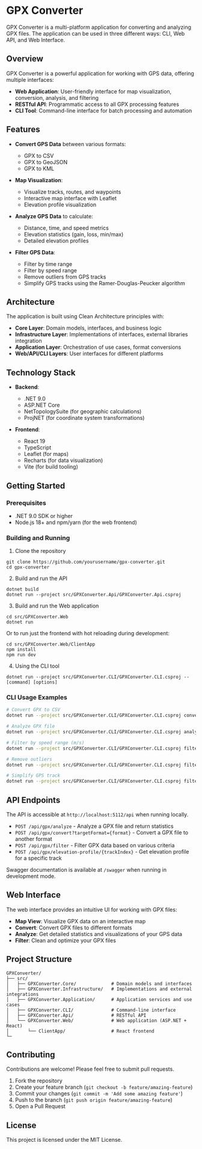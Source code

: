 # GPX Converter

GPX Converter is a multi-platform application for converting and analyzing GPX files. The application can be used in three different ways: CLI, Web API, and Web Interface.

## Overview

GPX Converter is a powerful application for working with GPS data, offering multiple interfaces:

- **Web Application**: User-friendly interface for map visualization, conversion, analysis, and filtering
- **RESTful API**: Programmatic access to all GPX processing features
- **CLI Tool**: Command-line interface for batch processing and automation

## Features

- **Convert GPS Data** between various formats:
   - GPX to CSV
   - GPX to GeoJSON
   - GPX to KML

- **Map Visualization**:
   - Visualize tracks, routes, and waypoints
   - Interactive map interface with Leaflet
   - Elevation profile visualization

- **Analyze GPS Data** to calculate:
   - Distance, time, and speed metrics
   - Elevation statistics (gain, loss, min/max)
   - Detailed elevation profiles

- **Filter GPS Data**:
   - Filter by time range
   - Filter by speed range
   - Remove outliers from GPS tracks
   - Simplify GPS tracks using the Ramer-Douglas-Peucker algorithm


## Architecture

The application is built using Clean Architecture principles with:

- **Core Layer**: Domain models, interfaces, and business logic
- **Infrastructure Layer**: Implementations of interfaces, external libraries integration
- **Application Layer**: Orchestration of use cases, format conversions
- **Web/API/CLI Layers**: User interfaces for different platforms

## Technology Stack

- **Backend**:
   - .NET 9.0
   - ASP.NET Core
   - NetTopologySuite (for geographic calculations)
   - ProjNET (for coordinate system transformations)

- **Frontend**:
   - React 19
   - TypeScript
   - Leaflet (for maps)
   - Recharts (for data visualization)
   - Vite (for build tooling)

## Getting Started

### Prerequisites

- .NET 9.0 SDK or higher
- Node.js 18+ and npm/yarn (for the web frontend)

### Building and Running

1. Clone the repository
```
git clone https://github.com/yourusername/gpx-converter.git
cd gpx-converter
```

2. Build and run the API
```
dotnet build
dotnet run --project src/GPXConverter.Api/GPXConverter.Api.csproj
```

3. Build and run the Web application
```
cd src/GPXConverter.Web
dotnet run
```

Or to run just the frontend with hot reloading during development:
```
cd src/GPXConverter.Web/ClientApp
npm install
npm run dev
```

4. Using the CLI tool
```
dotnet run --project src/GPXConverter.CLI/GPXConverter.CLI.csproj -- [command] [options]
```

### CLI Usage Examples

```bash
# Convert GPX to CSV
dotnet run --project src/GPXConverter.CLI/GPXConverter.CLI.csproj convert -i input.gpx -f Csv -o output.csv

# Analyze GPX file
dotnet run --project src/GPXConverter.CLI/GPXConverter.CLI.csproj analyze -i input.gpx

# Filter by speed range (m/s)
dotnet run --project src/GPXConverter.CLI/GPXConverter.CLI.csproj filter speed -i input.gpx -m 1.0 -M 10.0

# Remove outliers
dotnet run --project src/GPXConverter.CLI/GPXConverter.CLI.csproj filter outliers -i input.gpx

# Simplify GPS track
dotnet run --project src/GPXConverter.CLI/GPXConverter.CLI.csproj filter simplify -i input.gpx -t 10.0
```

## API Endpoints

The API is accessible at `http://localhost:5112/api` when running locally.

- `POST /api/gpx/analyze` - Analyze a GPX file and return statistics
- `POST /api/gpx/convert?targetFormat={format}` - Convert a GPX file to another format
- `POST /api/gpx/filter` - Filter GPX data based on various criteria
- `POST /api/gpx/elevation-profile/{trackIndex}` - Get elevation profile for a specific track

Swagger documentation is available at `/swagger` when running in development mode.

## Web Interface

The web interface provides an intuitive UI for working with GPX files:

- **Map View**: Visualize GPX data on an interactive map
- **Convert**: Convert GPX files to different formats
- **Analyze**: Get detailed statistics and visualizations of your GPS data
- **Filter**: Clean and optimize your GPX files

## Project Structure

```
GPXConverter/
├── src/
│   ├── GPXConverter.Core/             # Domain models and interfaces
│   ├── GPXConverter.Infrastructure/   # Implementations and external integrations
│   ├── GPXConverter.Application/      # Application services and use cases
│   ├── GPXConverter.CLI/              # Command-line interface
│   ├── GPXConverter.Api/              # RESTful API
│   └── GPXConverter.Web/              # Web application (ASP.NET + React)
│       └── ClientApp/                 # React frontend
└─
```

## Contributing

Contributions are welcome! Please feel free to submit pull requests.

1. Fork the repository
2. Create your feature branch (`git checkout -b feature/amazing-feature`)
3. Commit your changes (`git commit -m 'Add some amazing feature'`)
4. Push to the branch (`git push origin feature/amazing-feature`)
5. Open a Pull Request

## License

This project is licensed under the MIT License.
